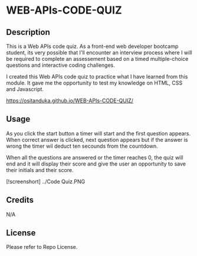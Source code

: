 # WEB-APIs-CODE-QUIZ

## Description

This is a Web APIs code quiz. As a front-end web developer bootcamp student, its very possible that I'll encounter an interview process where I will be required to complete an assessement based on  a timed multiple-choice questions and interactive coding challenges. 

I created this Web APIs code quiz to practice what I have learned from this module. It gave me the opportunity to test my knowledge on HTML, CSS and Javascript. 

https://ositanduka.github.io/WEB-APIs-CODE-QUIZ/

## Usage

As you click the start button a timer will start and the first question appears. When correct answer is clicked, next question appears but if the answer is wrong the timer wil deduct ten secounds from the countdown.

When all the questions are answered or the timer reaches 0, the quiz will end and it will display their score and give the user an opportunity to save their initials and their score.

[!screenshort] ../Code Quiz.PNG
## Credits

N/A

## License

Please refer to Repo License.
